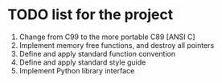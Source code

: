 ﻿# TODO list for the project
1. Change from C99 to the more portable C89 [ANSI C]
2. Implement memory free functions, and destroy all pointers
3. Define and apply standard function convention
4. Define and apply standard style guide
5. Implement Python library interface
